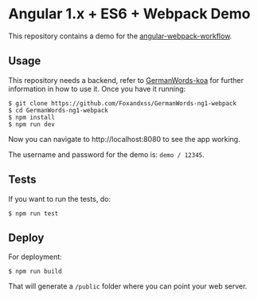 # Angular 1.x + ES6 + Webpack Demo

This repository contains a demo for the [angular-webpack-workflow](https://github.com/Foxandxss/angular-webpack-workflow).

## Usage

This repository needs a backend, refer to [GermanWords-koa](https://github.com/angular-tips/GermanWords-backend-koa) for further information in how to use it. Once you have it running:

```shell
$ git clone https://github.com/Foxandxss/GermanWords-ng1-webpack
$ cd GermanWords-ng1-webpack
$ npm install
$ npm run dev
```

Now you can navigate to http://localhost:8080 to see the app working.

The username and password for the demo is: `demo / 12345`.

## Tests

If you want to run the tests, do:

```shell
$ npm run test
```

## Deploy

For deployment:

```shell
$ npm run build
```

That will generate a `/public` folder where you can point your web server.

